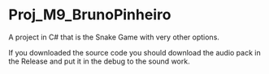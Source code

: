 # Proj_M9_BrunoPinheiro
A project in C# that is the Snake Game with very other options.

If you downloaded the source code you should download the audio pack in the Release and put it in the debug to the sound work.
